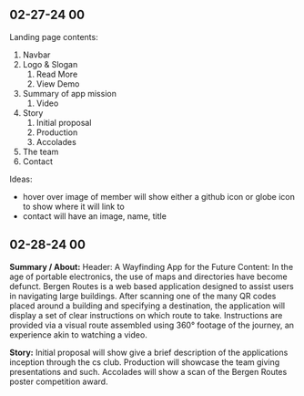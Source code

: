 ## 02-27-24 00
Landing page contents:
1. Navbar
2. Logo & Slogan
    1. Read More
    2. View Demo
3. Summary of app mission
    1. Video
4. Story
    1. Initial proposal
    2. Production
    3. Accolades
5. The team
6. Contact

Ideas:
- hover over image of member will show either a github icon or globe icon to show where it will link to
- contact will have an image, name, title
## 02-28-24 00
**Summary / About:**
Header: A Wayfinding App for the Future
Content: In the age of portable electronics, the use of maps and directories have become defunct. Bergen Routes is a web based application designed to assist users in navigating large buildings. After scanning one of the many QR codes placed around a building and specifying a destination, the application will display a set of clear instructions on which route to take. Instructions are provided via a visual route assembled using 360° footage of the journey, an experience akin to watching a video.

**Story:**
Initial proposal will show give a brief description of the applications inception through the cs club.
Production will showcase the team giving presentations and such.
Accolades will show a scan of the Bergen Routes poster competition award.

